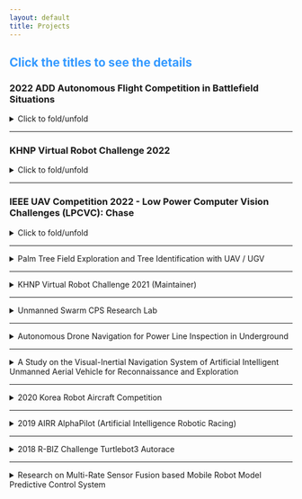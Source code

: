 ```yaml
---
layout: default
title: Projects
---
```


## <span style="color:#3399ff"> Click the titles to see the details </span>

### 2022 ADD Autonomous Flight Competition in Battlefield Situations

<details>
  <summary> Click to fold/unfold </summary>

  <div markdown="1">

  * *<span style="color:#ff5500">Hosted by [Agency for Defense Development (ADD)](https://www.add.re.kr/)</span> - [Link](https://ee.kaist.ac.kr/research-achieve/%EB%AA%85%ED%98%84-%EA%B5%90%EC%88%98-%EC%97%B0%EA%B5%AC%ED%8C%80-2022%EB%85%84-%EB%AF%B8%EB%9E%98%EB%8F%84%EC%A0%84-%EA%B5%AD%EB%B0%A9%EA%B8%B0%EC%88%A0-%EA%B2%BD%EC%A7%84%EB%8C%80%ED%9A%8C/)* 
  * ***This project was counducted at <span style="color:#3399ff">Urban Robotics Lab in KAIST: </span> [Link](http://urobot.kaist.ac.kr/)***
  * **I participated in this project during: 2022.05 - 2022.10**

  </div>

  <p style="font-size:1rem;font-weight:400" onContextMenu="return false;" onselectstart="return false" ondragstart="return false">
  　The competition aims to develop an autonomous drone to pass through complex and dangerous outdoor obstacles, infiltrate an unknown two-story building, detect hidden targets, create precise 3D maps including target types and coordinates, and return to the starting point safely. I developed main framework including local/global path planners, 3D map logger with the detected target positions and a decision-making system.
  </p>
 
  <div markdown="1">
  ***Keywords***: Drone, Quadrotor UAV, Competition, Obstacle avoidance, Exploration, Object Detection, SLAM
  </div>

  <p align="center">
  <iframe width="560" height="315" src="https://www.youtube.com/embed/bX2ZsTqsRfY" title="YouTube video player" frameborder="0" allow="accelerometer; autoplay; clipboard-write; encrypted-media; gyroscope; picture-in-picture" allowfullscreen></iframe>
  </p>

</details>
    
---

### KHNP Virtual Robot Challenge 2022

<details>
  <summary> Click to fold/unfold </summary>

  <div markdown="1">

  * *<span style="color:#ff5500">Hosted by [Korea Hydro & Nuclear Power](https://www.khnp.co.kr/)</span> - [Link](https://github.com/Woojin-Seol/KVRC2022), [Link2](https://youtu.be/usKW3UG9wpc)* 
  * *<span style="color:Fuchsia">Source code of this competition is available at [Github](https://github.com/Woojin-Seol/KVRC2022)</span>*
  * **I served as a maintainer for this project during: 2022.09 - 2022.12**

  </div>

  <p style="font-size:1rem;font-weight:400" onContextMenu="return false;" onselectstart="return false" ondragstart="return false">
  　KHNP Virtual Robot Challenge aims to develop a autonomous navigation algorithm and a robust controller to complete diverse and challenging tasks including obstacle avoidance, exploration, and enduring the wind disturbances. I made Gazebo maps for the competition and coded scoring GUI. Additionally, I coded sample controllers for the quadrotor UAV.
  </p>
 
  <div markdown="1">
  ***Keywords***: Drone, Quadrotor UAV, Competition, Obstacle avoidance, Exploration, Robust Control, Gazebo, Simulation
  </div>

  <p align="center">
  <iframe width="560" height="315" src="https://www.youtube.com/embed/usKW3UG9wpc" title="YouTube video player" frameborder="0" allow="accelerometer; autoplay; clipboard-write; encrypted-media; gyroscope; picture-in-picture" allowfullscreen></iframe>
  </p>

</details>
    
---

### IEEE UAV Competition 2022 - Low Power Computer Vision Challenges (LPCVC): Chase

<details>
  <summary> Click to fold/unfold </summary>

  <div markdown="1">

  * *<span style="color:#ff5500">Hosted by [LPCV](https://lpcv.ai/) and IEEE</span> - [Link](https://ri4rover.org/)* 
  * *<span style="color:Fuchsia">Source code of this project is available at [Github](https://github.com/engcang/ieee_uav_2022)</span>*
  * ***This project was counducted at <span style="color:#3399ff">Urban Robotics Lab in KAIST: </span> [Link](http://urobot.kaist.ac.kr/)***
  * **I participated in this project during: 2022.01 - 2022.02**

  </div>

  <p style="font-size:1rem;font-weight:400" onContextMenu="return false;" onselectstart="return false" ondragstart="return false">
  　Low Power Computer Vision Challenges aims to develop light and fast computer vision solutions to be used in many fields including Robotics. In 2022, the goals of the competition was to track the non-uniform motion vehicle at constant distance away with a quadrotor UAV, while avoiding obstacles. We estimated the trajectory of the moving vehicle in the form of 5th order polynomial using the detected center point with YOLO network. Then, Adaptive weight Model Predictive Controller (AMPC) is designed to track the target effectively.
  </p>
 
  <div markdown="1">
  ***Keywords***: Quadrotor, Drone Competition, Target Tracking, Object Detection, Machine Learning, Computer Vision, Path planning
  </div>

  <p align="center">
  <iframe width="560" height="315" src="https://www.youtube.com/embed/zObqq5_M4UA" title="YouTube video player" frameborder="0" allow="accelerometer; autoplay; clipboard-write; encrypted-media; gyroscope; picture-in-picture" allowfullscreen></iframe>
  </p>

</details>
    
---

<details>
  <summary> Palm Tree Field Exploration and Tree Identification with UAV / UGV </summary>
  <div markdown="1">

  <h2> Palm Tree Field Exploration and Tree Identification with UAV / UGV </h2>
      
*<span style="color:#ff5500">Conducted at [AKA-AI Robotics](https://akaintelligence.com/)</span>* 

#### I participated in this project during: 2021.11 - 2022.05

  </div>
<br>
<p style="font-size:1rem;font-weight:400" onContextMenu="return false;" onselectstart="return false" ondragstart="return false">
　The final goal of this research project is to develop an exploration system for monitoring unknown palm tree orchard environments while avoid‑
ing collisions and figuring out appearances of trees. I developed the whole system including pointcloud data processing, path planning, and controller. A state‑of‑the‑art open‑sourced SLAM algorithm is utilized.</p>
 
<br>
  <div markdown="1">
***Keywords***: UAV, UGV, Exploration, Obstacle avoidance, SLAM, Gazebo, Simulation
  </div>
<p align="center">
<iframe width="560" height="315" src="https://www.youtube.com/embed/p7n7KhUU_5g" title="YouTube video player" frameborder="0" allow="accelerometer; autoplay; clipboard-write; encrypted-media; gyroscope; picture-in-picture" allowfullscreen></iframe>
<iframe width="560" height="315" src="https://www.youtube.com/embed/R6GKBVuo3qg" title="YouTube video player" frameborder="0" allow="accelerometer; autoplay; clipboard-write; encrypted-media; gyroscope; picture-in-picture" allowfullscreen></iframe>    
</p>

</details>

---

<details>
  <summary> KHNP Virtual Robot Challenge 2021 (Maintainer) </summary>
  <div markdown="1">
# KHNP Virtual Robot Challenge 2021
      
*<span style="color:#ff5500">Hosted by [Korea Hydro & Nuclear Power](https://www.khnp.co.kr/)</span> - [Link](https://github.com/Woojin-Seol/KVRC2021), [Link2](https://youtu.be/6oXx2bvzU9Y)* 
      
*<span style="color:Fuchsia">Source code of this competition is available at [Github](https://github.com/Woojin-Seol/KVRC2021)</span>*

#### I served as a maintainer for this project during: 2021.09 - 2021.12
  </div>
<br>
<p style="font-size:1rem;font-weight:400" onContextMenu="return false;" onselectstart="return false" ondragstart="return false">
　KHNP Virtual Robot Challenge aims to develop a autonomous navigation algorithm and a robust controller to complete diverse and challenging tasks including obstacle avoidance, manipulation for grasping a cube, climbing stairs, and enduring the disturbances. I made Gazebo maps for the competition and coded scoring GUI. Additionally, I coded sample controllers for the manipulator and the quadruped robot.</p>
 
<br>
  <div markdown="1">
***Keywords***: Quadruped robots, Competition, Obstacle avoidance, Object Detection, Gazebo, Simulation
  </div>
<p align="center">
<iframe width="560" height="315" src="https://www.youtube.com/embed/6oXx2bvzU9Y" title="YouTube video player" frameborder="0" allow="accelerometer; autoplay; clipboard-write; encrypted-media; gyroscope; picture-in-picture" allowfullscreen></iframe>
</p>

</details>
    
---

<details>
  <summary> Unmanned Swarm CPS Research Lab </summary>
  <div markdown="1">
## Unmanned Swarm CPS Research Lab
*<span style="color:#ff5500">Supported by [ADD](https://www.add.re.kr/kps)</span>*

#### *This project was counducted at <span style="color:#3399ff">Urban Robotics Lab in KAIST: </span> [Link](http://urobot.kaist.ac.kr/)*
#### I participated in this project during: 2021.1 - 2021.12
  </div>
<br>
<p style="font-size:1rem;font-weight:400" onContextMenu="return false;" onselectstart="return false" ondragstart="return false">
　In this project, we developed adaptive multi robot localization method. With the high fidelity networking, artificial intelligent cooperative control, and mobile ground control station, unmanned swarm system has been researched to operate cyber-physical systems.</p>

<br>

  <div markdown="1">
***Keywords***: Multi-robot systems, Cyber-Physical System, Multi-robot localization, Simultaneously Localization and Mapping
  </div>

<p align="center">
    <iframe width="560" height="315" src="https://www.youtube.com/embed/hFSMSx3LP70" title="YouTube video player" frameborder="0" allow="accelerometer; autoplay; clipboard-write; encrypted-media; gyroscope; picture-in-picture" allowfullscreen></iframe>
</p>
</details>

---

<details>
  <summary> Autonomous Drone Navigation for Power Line Inspection in Underground </summary>
  <div markdown="1">
## Autonomous Drone Navigation for Power Line Inspection in Underground
*<span style="color:#ff5500">Supported by [KEPCO](https://home.kepco.co.kr/kepco/EN/main.do) and [KEPRI](https://www.kepri.re.kr:20808/index)</span>*
      
#### *This project was counducted at <span style="color:#3399ff">Urban Robotics Lab in KAIST: </span> [Link](http://urobot.kaist.ac.kr/)*
#### I participated in this project during: 2020.8 - 2022.12
  </div>
<br>
<p style="font-size:1rem;font-weight:400" onContextMenu="return false;" onselectstart="return false" ondragstart="return false">
　In this project, we developed indoor SLAM, navigation, and exploration method to operate an UAV exploring the underground power line tunnel safely. In consideration with the limited payload and computational resource of the UAV, the precomputed and lightweight local exploration planner was proposed. Additionally, to charge the battery of the UAV on the UGV with the docking station, relative pose estimation EKF and autonomous landing algorithm was developed.</p>

<br>

  <div markdown="1">
***Keywords***: Unmanned Aerial Vehicle, Exploration, Structural Inspection, Underground Navigation
  </div>

<p align="center">
    <iframe width="448" height="252" src="https://www.youtube.com/embed/S3XAOMek2mo" title="YouTube video player" frameborder="0" allow="accelerometer; autoplay; clipboard-write; encrypted-media; gyroscope; picture-in-picture" allowfullscreen></iframe>
    <iframe width="560" height="315" src="https://www.youtube.com/embed/2nyaDcgCnaw" title="YouTube video player" frameborder="0" allow="accelerometer; autoplay; clipboard-write; encrypted-media; gyroscope; picture-in-picture" allowfullscreen></iframe>

</p>
    
    
</details>

---

<details>
  <summary> A Study on the Visual-Inertial Navigation System of Artificial Intelligent Unmanned Aerial Vehicle for Reconnaissance and Exploration </summary>
  <div markdown="1">
## A Study on the Visual-Inertial Navigation System of Artificial Intelligent Unmanned Aerial Vehicle for Reconnaissance and Exploration
*<span style="color:#ff5500">Hosted by [ROND](http://rond.or.kr/CmsHome/MainDefault.aspx) in KAIST</span>*
  
#### *This project was counducted at <span style="color:#3399ff">Urban Robotics Lab in KAIST: </span> [Link](http://urobot.kaist.ac.kr/)*
#### I participated in this project during: 2020.5 - 2020.11
  </div>
<br>
<p style="font-size:1rem;font-weight:400" onContextMenu="return false;" onselectstart="return false" ondragstart="return false">
　Research on Unmanned Aerial Vehicles has been actively conducted in recent years. In particular, the UAV to explore an unknown, GNSS-denied environment is required, but the self-localization method, such as Visual Inertial Odometry, is mandatory to operate it. Considering the payload and the operating time of the UAV, lightweight and low-power consuming cameras and IMU are preferred, and even Object Detection and 3D Mapping can be obtained using a RGB-D camera. In this work, we developed a 3D Mapping system including object positions in an unknown and GNSS-denied environment for the UAV with a RGB-D camera. The system is demonstrated in Gazebo simulator, and the quantitative and qualitative results are obtained.</p>

<br>

  <div markdown="1">
***Keywords***: Unmanned Aerial Vehicle, Visual-Inertial Navigation System, Exploration, Artificial Intelligence
  </div>

<p align="center">
    <iframe width="448" height="252" src="https://www.youtube.com/embed/5t-6g7UWA7o" frameborder="0" allow="accelerometer; autoplay; clipboard-write; encrypted-media; gyroscope; picture-in-picture" allowfullscreen>
    </iframe>
</p>
</details>

---

<details>
  <summary> 2020 Korea Robot Aircraft Competition </summary>
  <div markdown="1">
# 2020 Korea Robot Aircraft Competition
*<span style="color:#ff5500">Hosted by [MOTIE](http://www.motie.go.kr/www/main.do) and [KAIA](http://aerospace.or.kr/eng/main/main.php)</span> - [Link](http://www.koreauav.com/home/)* 

#### *This project was counducted at <span style="color:#3399ff">Urban Robotics Lab in KAIST: </span> [Link](http://urobot.kaist.ac.kr/)*
#### I participated in this project during: 2020.4 - 2020.11
  </div>
<br>
<p style="font-size:1rem;font-weight:400" onContextMenu="return false;" onselectstart="return false" ondragstart="return false">
　Korea Robot Aircraft Competition aims to promote the revival of the domestic aviation industry and respond to various demands, this competition will expand the base of unmanned aviation-related technologies through participation in high school and university (graduate) students, and contribute to discovering and fostering human resources in related industries. The competition has been held every year since 2002 for the purpose of raising awareness of unmanned aerial vehicles (drones) and training manpower through various missions using unmanned aerial vehicles (drones) developed by college students. </p>
 
<br>
  <div markdown="1">
***Keywords***: Quadrotor, Drone Competition, Target Tracking, Object Detection, Machine Learning
  </div>
<p align="center">
<iframe width="448" height="252" src="https://www.youtube.com/embed/VslihHATv-8" frameborder="0" allow="accelerometer; autoplay; clipboard-write; encrypted-media; gyroscope; picture-in-picture" allowfullscreen></iframe>
</p>

</details>

---

<details>
    <summary> 2019 AIRR AlphaPilot (Artificial Intelligence Robotic Racing) </summary>
  <div markdown="1">
# 2019 AIRR AlphaPilot (Artificial Intelligence Robotic Racing)
*<span style="color:#ff5500">Hosted by [Lockheed Martin](https://www.lockheedmartin.com/) and [The Drone Racing League](https://thedroneracingleague.com/), Supported by [NVIDIA](https://www.nvidia.com/en-us/)</span>*
      
#### *This project was counducted at <span style="color:#3399ff">Unmanned Systems Research Group in KAIST: </span> [Link](http://unmanned.kaist.ac.kr)*
#### I participated in this project during: 2019.3 - 2019.12
*Relative Media is listed on **About Me**'s Awards*
  </div>
<br>
<p style="font-size:1rem;font-weight:400" onContextMenu="return false;" onselectstart="return false" ondragstart="return false">
　AlphaPilot is the first large-scale open innovation challenge of its kind focused on advancing artificial intelligence (AI) and autonomy.
Supported and hosted by DRL, Lockheed Martin and NVIDIA. For the 1 Million dollar prize only for the winner.
The challenge consists of Preliminary test and Real competition.
Firstly, DRL and Lockheed martin used FlightGoggles Simulator from MIT to narrow down <span style="color:#3399ff"> 424 teams over 81 countries into 9 Qualifiers. </span>
Only 9 Qulifiers participated real RACEs using DRL made drone 'RACER AI' which is equipped with RTOS like kernel customized NVIDIA Jetson Xavier and few sensors. Our team won the <span style="color:#3399ff">3rd prize.</span>
</p>

<br>
  <div markdown="1">
***Keywords***: Drone, Quadrotor, Autonomous Flying Drones, Drone Racing
  </div>
<p align="center">
<iframe src="https://www.facebook.com/plugins/video.php?href=https%3A%2F%2Fwww.facebook.com%2Flockheedmartin%2Fvideos%2F394882387857530%2F&show_text=0&width=560" width="560" height="315" style="border:none;overflow:hidden" scrolling="no" frameborder="0" allowTransparency="true" allowFullScreen="true"></iframe>
</p>

<p align="center" onContextMenu="return false;" onselectstart="return false" ondragstart="return false">
    <figure>
        <img src="/assets/image/alpha/alpha.jpg" onContextMenu="return false;">
        <figcaption style="text-align:center;"> FlightGoggles simulator and RACER-AI drone </figcaption>
    </figure>
</p>
</details>

---

<details>
    <summary> 2018 R-BIZ Challenge Turtlebot3 Autorace </summary>
    <div markdown="1">
# 2018 R-BIZ Challenge Turtlebot3 Autorace
*<span style="color:#ff5500">Hosted by [ROBOTIS](https://www.robotis.com/), [MathWorks Korea](https://kr.mathworks.com/) and, [ICROS](http://icros.org/main/), Supported by [KIRIA](https://www.kiria.org/) and [MOTIE](http://www.motie.go.kr/www/main.do)</span> - [Link](https://emanual.robotis.com/docs/en/platform/turtlebot3/challenges/#autorace-rbiz-challenge)*

#### *This project was counducted at <span style="color:#3399ff">Physical Intelligence Lab in KNU: </span> [Link](https://control.knu.ac.kr)*
#### I participated in this project during: 2018.6 - 2018.11
*Relative Media is listed on **About Me**'s Awards*
  </div>
<br>
<p style="font-size:1rem;font-weight:400" onContextMenu="return false;" onselectstart="return false" ondragstart="return false">
　ROS based autonomous driving system for mobile robot (Turtlebot3) is developed for finishing the racing track with diverse missions. Using MATLAB, Lyapunov functional is proved to stabilize the error model of mobile robot. Simple HOG based Cascade Object Detector is trained using Computer Vision Toolbox of MatLab and then all systems are coded with Python to control the robot in real-time. Only 35 dollar Raspberry Pi computer was adopted and it was equipped with 1-D LiDAR and mono camera. Our team won the <span style="color:#3399ff">Mathworks Korea Special Prize.</span>
</p>
<br>

  <div markdown="1">
***Keywords***: Mobile Robots, Autonomous Driving Vehicles, Lyapunov function based Control
  </div>

<p align="center" onContextMenu="return false;" onselectstart="return false" ondragstart="return false">
    <figure class="half">
        <img src="/assets/image/turtlebot/racing.gif" onContextMenu="return false;">
        <img src="/assets/image/turtlebot/graph.jpg" onContextMenu="return false;">
        <figcaption style="text-align:center;"> Race GIF, Controller design, and Signal&Line detection </figcaption>
    </figure>
</p>
</details>

---

<details>
  <summary> Research on Multi-Rate Sensor Fusion based Mobile Robot Model Predictive Control System  </summary>
  <div markdown="1">
# Research on Multi-Rate Sensor Fusion based Mobile Robot Model Predictive Control System 
*<span style="color:#ff5500">Supported by [The Electronics and Telecommunications Research Institute(ETRI)](https://www.etri.re.kr/intro.html)</span>*

#### *This project was counducted at <span style="color:#3399ff">Physical Intelligence Lab in KNU: </span> [Link](https://control.knu.ac.kr)*
#### I participated in this project during: 2018.4 - 2018.12
### *Relative Publication : [Link](https://ieeexplore.ieee.org/abstract/document/8661985/)*
  </div>

<br>
<p style="font-size:1rem;font-weight:400" onContextMenu="return false;" onselectstart="return false" ondragstart="return false">
　Measured data from Vehicle’s multi sensor system have asynchronized sampling rate,
 The final goal of this research project is to design multi-rate State  Estimator that can assume exact state using asynchronized data. Model based prediction controller is designed to perform at real-time for improving control performance. In addition, ROS based mobile robot data processing system, LiDAR data based path planning, sign recognition algorithm are researched for implementing autonomous system.
</p>

<br>

  <div markdown="1">
***Keywords***: Sampled-data system, Multi-rate Sampled-data system, Model Predictive Control, Cyber-Physical System
  </div>

<p align="center" onContextMenu="return false;" onselectstart="return false" ondragstart="return false">
    <figure>
        <img src="/assets/image/etri/overall.jpg" onContextMenu="return false;">
        <figcaption style="text-align:center;"> Overall system: Multi-rate Observer, Controller, and results </figcaption>
    </figure>
</p>
</details>